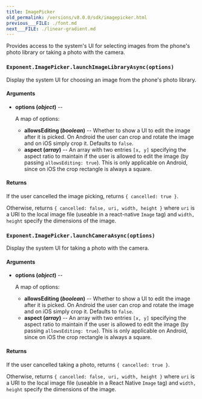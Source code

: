 ```yaml
---
title: ImagePicker
old_permalink: /versions/v8.0.0/sdk/imagepicker.html
previous___FILE: ./font.md
next___FILE: ./linear-gradient.md
---
```


Provides access to the system's UI for selecting images from the phone's photo library or taking a photo with the camera.

### `Exponent.ImagePicker.launchImageLibraryAsync(options)`

Display the system UI for choosing an image from the phone's photo library.

#### Arguments

-   **options (_object_)** --

      A map of options:

    -   **allowsEditing (_boolean_)** -- Whether to show a UI to edit the image after it is picked. On Android the user can crop and rotate the image and on iOS simply crop it. Defaults to `false`.
    -   **aspect (_array_)** -- An array with two entries `[x, y]` specifying the aspect ratio to maintain if the user is allowed to edit the image (by passing `allowsEditing: true`). This is only applicable on Android, since on iOS the crop rectangle is always a square.

#### Returns

If the user cancelled the image picking, returns `{ cancelled: true }`.

Otherwise, returns `{ cancelled: false, uri, width, height }` where `uri` is a URI to the local image file (useable in a react-native `Image` tag) and `width, height` specify the dimensions of the image.

### `Exponent.ImagePicker.launchCameraAsync(options)`

Display the system UI for taking a photo with the camera.

#### Arguments

-   **options (_object_)** --

      A map of options:

    -   **allowsEditing (_boolean_)** -- Whether to show a UI to edit the image after it is picked. On Android the user can crop and rotate the image and on iOS simply crop it. Defaults to `false`.
    -   **aspect (_array_)** -- An array with two entries `[x, y]` specifying the aspect ratio to maintain if the user is allowed to edit the image (by passing `allowsEditing: true`). This is only applicable on Android, since on iOS the crop rectangle is always a square.

#### Returns

If the user cancelled taking a photo, returns `{ cancelled: true }`.

Otherwise, returns `{ cancelled: false, uri, width, height }` where `uri` is a URI to the local image file (useable in a React Native `Image` tag) and `width, height` specify the dimensions of the image.
